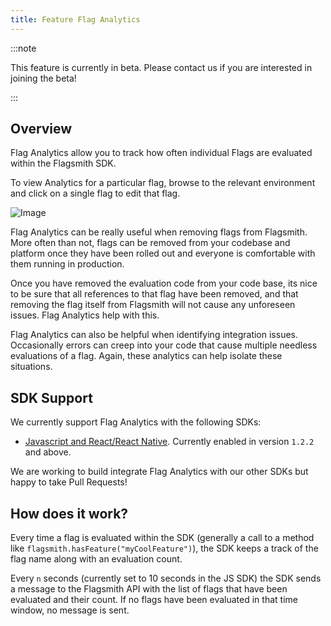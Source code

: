 ```yaml
---
title: Feature Flag Analytics
---
```


:::note

This feature is currently in beta. Please contact us if you are interested in joining the beta!

:::

## Overview

Flag Analytics allow you to track how often individual Flags are evaluated within the Flagsmith SDK.

To view Analytics for a particular flag, browse to the relevant environment and click on a single flag to edit that
flag.

![Image](/img/flag-analytics.png)

Flag Analytics can be really useful when removing flags from Flagsmith. More often than not, flags can be removed from
your codebase and platform once they have been rolled out and everyone is comfortable with them running in production.

Once you have removed the evaluation code from your code base, its nice to be sure that all references to that flag have
been removed, and that removing the flag itself from Flagsmith will not cause any unforeseen issues. Flag Analytics help
with this.

Flag Analytics can also be helpful when identifying integration issues. Occasionally errors can creep into your code
that cause multiple needless evaluations of a flag. Again, these analytics can help isolate these situations.

## SDK Support

We currently support Flag Analytics with the following SDKs:

- [Javascript and React/React Native](/clients/javascript/). Currently enabled in version `1.2.2` and above.

We are working to build integrate Flag Analytics with our other SDKs but happy to take Pull Requests!

## How does it work?

Every time a flag is evaluated within the SDK (generally a call to a method like
`flagsmith.hasFeature("myCoolFeature")`), the SDK keeps a track of the flag name along with an evaluation count.

Every `n` seconds (currently set to 10 seconds in the JS SDK) the SDK sends a message to the Flagsmith API with the list
of flags that have been evaluated and their count. If no flags have been evaluated in that time window, no message is
sent.
